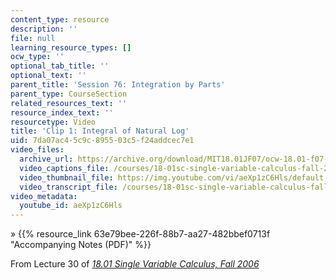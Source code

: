 ```yaml
---
content_type: resource
description: ''
file: null
learning_resource_types: []
ocw_type: ''
optional_tab_title: ''
optional_text: ''
parent_title: 'Session 76: Integration by Parts'
parent_type: CourseSection
related_resources_text: ''
resource_index_text: ''
resourcetype: Video
title: 'Clip 1: Integral of Natural Log'
uid: 7da07ac4-5c9c-8955-03c5-f24addcec7e1
video_files:
  archive_url: https://archive.org/download/MIT18.01JF07/ocw-18.01-f07-lec30_300k.mp4
  video_captions_file: /courses/18-01sc-single-variable-calculus-fall-2010/cfa9481580c859729ee94f224cf32cbd_aeXp1zC6Hls.vtt
  video_thumbnail_file: https://img.youtube.com/vi/aeXp1zC6Hls/default.jpg
  video_transcript_file: /courses/18-01sc-single-variable-calculus-fall-2010/777454d15d9a6d4eb8e83c94679eb19e_aeXp1zC6Hls.pdf
video_metadata:
  youtube_id: aeXp1zC6Hls
---
```


» {{% resource_link 63e79bee-226f-88b7-aa27-482bbef0713f "Accompanying Notes (PDF)" %}}

From Lecture 30 of [_18.01 Single Variable Calculus, Fall 2006_](/courses/18-01-single-variable-calculus-fall-2006/pages/video-lectures)